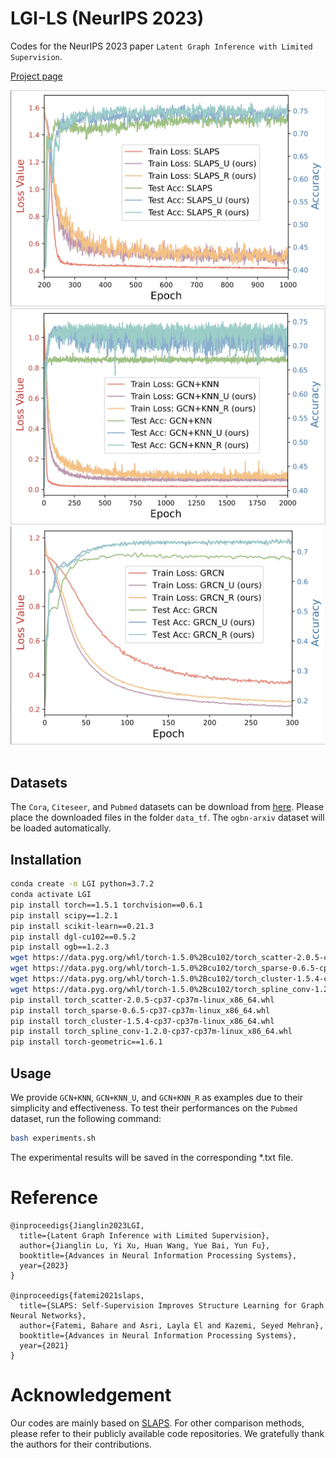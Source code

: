 # LGI-LS (NeurIPS 2023)
Codes for the NeurIPS 2023 paper `Latent Graph Inference with Limited Supervision`.

[Project page](https://jianglin954.github.io/LGI-LS/)

![image](https://github.com/Jianglin954/LGI-LS/blob/main/static/images/fig2.jpg)![image](https://github.com/Jianglin954/LGI-LS/blob/main/static/images/fig3.jpg)![image](https://github.com/Jianglin954/LGI-LS/blob/main/static/images/fig4.jpg)
<img scr="https://github.com/Jianglin954/LGI-LS/blob/main/static/images/fig2.jpg" width="120px">

## Datasets

The `Cora`, `Citeseer`, and `Pubmed` datasets can be download from  [here](https://github.com/tkipf/gcn/tree/master/gcn/data). Please place the downloaded files in the folder `data_tf`. The `ogbn-arxiv` dataset will be loaded automatically.


## Installation
```bash
conda create -n LGI python=3.7.2
conda activate LGI
pip install torch==1.5.1 torchvision==0.6.1
pip install scipy==1.2.1
pip install scikit-learn==0.21.3
pip install dgl-cu102==0.5.2
pip install ogb==1.2.3
wget https://data.pyg.org/whl/torch-1.5.0%2Bcu102/torch_scatter-2.0.5-cp37-cp37m-linux_x86_64.whl
wget https://data.pyg.org/whl/torch-1.5.0%2Bcu102/torch_sparse-0.6.5-cp37-cp37m-linux_x86_64.whl
wget https://data.pyg.org/whl/torch-1.5.0%2Bcu102/torch_cluster-1.5.4-cp37-cp37m-linux_x86_64.whl
wget https://data.pyg.org/whl/torch-1.5.0%2Bcu102/torch_spline_conv-1.2.0-cp37-cp37m-linux_x86_64.whl
pip install torch_scatter-2.0.5-cp37-cp37m-linux_x86_64.whl
pip install torch_sparse-0.6.5-cp37-cp37m-linux_x86_64.whl
pip install torch_cluster-1.5.4-cp37-cp37m-linux_x86_64.whl
pip install torch_spline_conv-1.2.0-cp37-cp37m-linux_x86_64.whl
pip install torch-geometric==1.6.1
```


## Usage

We provide `GCN+KNN`, `GCN+KNN_U`, and `GCN+KNN_R` as examples due to their simplicity and effectiveness. To test their performances on the `Pubmed` dataset, run the following command:

```bash
bash experiments.sh
```

The experimental results will be saved in the corresponding *.txt file.

# Reference

    @inproceedigs{Jianglin2023LGI,
      title={Latent Graph Inference with Limited Supervision},
      author={Jianglin Lu, Yi Xu, Huan Wang, Yue Bai, Yun Fu},
      booktitle={Advances in Neural Information Processing Systems},
      year={2023}
    }

    @inproceedigs{fatemi2021slaps,
      title={SLAPS: Self-Supervision Improves Structure Learning for Graph Neural Networks},
      author={Fatemi, Bahare and Asri, Layla El and Kazemi, Seyed Mehran},
      booktitle={Advances in Neural Information Processing Systems},
      year={2021}
    }

# Acknowledgement
Our codes are mainly based on [SLAPS](https://github.com/BorealisAI/SLAPS-GNN/tree/main). For other comparison methods, please refer to their publicly available code repositories. We gratefully thank the authors for their contributions. 
